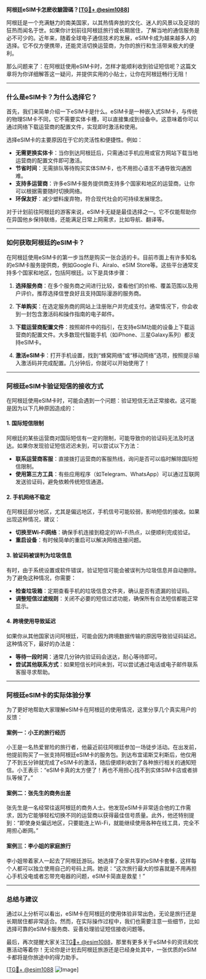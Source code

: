 **阿根廷eSIM卡怎麽收驗證碼？[[TG💪+ @esim1088](https://t.me/s/esim1088)]**

阿根廷是一个充满魅力的南美国家，以其热情奔放的文化、迷人的风景以及足球的狂热而闻名于世。如果你计划前往阿根廷旅行或长期居住，了解当地的通信服务是必不可少的。近年来，随着全球电子通信技术的发展，eSIM卡成为越来越多人的选择。它不仅方便携带，还能灵活切换运营商，为你的旅行和生活带来极大的便利。

那么问题来了：在阿根廷使用eSIM卡时，怎样才能顺利收到验证短信呢？这篇文章将为你详细解答这一疑问，并提供实用的小贴士，让你在阿根廷畅行无阻！

---

### **什么是eSIM卡？为什么选择它？**

首先，我们来简单介绍一下eSIM卡是什么。eSIM卡是一种嵌入式SIM卡，与传统的物理SIM卡不同，它不需要实体卡槽，可以直接集成到设备中。这意味着你可以通过网络下载运营商的配置文件，实现即时激活和使用。

选择eSIM卡的主要原因在于它的灵活性和便捷性。例如：

- **无需更换实体卡**：当你到达阿根廷后，只需通过手机应用或官方网站下载当地运营商的配置文件即可激活。
- **节省时间**：无需排队等待购买实体SIM卡，也不用担心语言不通导致沟通困难。
- **支持多运营商**：许多eSIM卡服务提供商支持多个国家和地区的运营商，让你可以根据需要随时切换网络。
- **环保友好**：减少塑料废弃物，符合现代社会的可持续发展理念。

对于计划前往阿根廷的游客来说，eSIM卡无疑是最佳选择之一。它不仅能帮助你在异国他乡保持联络，还能满足日常上网需求，比如导航、翻译等。

---

### **如何获取阿根廷的eSIM卡？**

在阿根廷使用eSIM卡的第一步当然是购买一张合适的卡。目前市面上有许多知名的eSIM卡服务提供商，例如Google Fi、Airalo、eSIM Store等。这些平台通常支持多个国家和地区，包括阿根廷。以下是具体步骤：

1. **选择服务商**：在多个服务商之间进行比较，查看他们的价格、覆盖范围以及用户评价。推荐选择信誉良好且支持国际漫游的服务商。
   
2. **下单购买**：在选定服务商的网站上注册账户并完成支付。通常情况下，你会收到一封包含激活码和操作指南的电子邮件。

3. **下载运营商配置文件**：按照邮件中的指引，在支持eSIM功能的设备上下载运营商的配置文件。大多数现代智能手机（如iPhone、三星Galaxy系列）都支持eSIM卡。

4. **激活eSIM卡**：打开手机设置，找到“蜂窝网络”或“移动网络”选项，按照提示输入激活码并完成配置。几分钟后，你就可以开始使用了！

---

### **阿根廷eSIM卡验证短信的接收方式**

在阿根廷使用eSIM卡时，可能会遇到一个问题：验证短信无法正常接收。这可能是因为以下几种原因造成的：

#### **1. 国际短信限制**
阿根廷的某些运营商对国际短信有一定的限制，可能导致你的验证码无法及时送达。如果你发现验证短信迟迟未到，可以尝试以下方法：
- **联系运营商客服**：直接拨打运营商的客服热线，询问是否可以临时解除国际短信限制。
- **使用第三方工具**：有些应用程序（如Telegram、WhatsApp）可以通过互联网发送验证码，避免依赖传统短信通道。

#### **2. 手机网络不稳定**
在阿根廷部分地区，尤其是偏远地区，手机信号可能较弱，影响短信的接收。如果出现这种情况，建议：
- **切换至Wi-Fi网络**：确保手机连接到稳定的Wi-Fi热点，以便顺利完成验证。
- **重启设备**：有时候简单的重启可以解决网络连接问题。

#### **3. 验证码被误判为垃圾信息**
有时，由于系统设置或软件错误，验证短信可能会被误判为垃圾信息并自动删除。为了避免这种情况，你需要：
- **检查垃圾箱**：定期查看手机的垃圾信息文件夹，确认是否有遗漏的验证码。
- **调整短信过滤规则**：关闭不必要的短信过滤功能，确保所有合法短信都能正常显示。

#### **4. 跨境使用导致延迟**
如果你从其他国家访问阿根廷，可能会因为跨境数据传输的原因导致验证码延迟。这种情况下，最好的办法是：
- **等待一段时间**：通常几分钟内验证码会送达，耐心等待即可。
- **尝试其他联系方式**：如果短信长时间未到，可以尝试通过电话或电子邮件联系客服寻求帮助。

---

### **阿根廷eSIM卡的实际体验分享**

为了更好地帮助大家理解eSIM卡在阿根廷的使用情况，这里分享几个真实用户的反馈：

#### **案例一：小王的旅行经历**
小王是一名热爱冒险的旅行者，他最近前往阿根廷参加一场徒步活动。在出发前，他提前购买了一张支持阿根廷eSIM卡的服务包。到达布宜诺斯艾利斯后，他仅用了不到五分钟就完成了eSIM卡的激活，随后便顺利收到了各种旅行相关的通知短信。小王表示：“eSIM卡真的太方便了！再也不用担心找不到实体SIM卡店或者排队等候了。”

#### **案例二：张先生的商务出差**
张先生是一名经常往返阿根廷的商务人士。他发现eSIM卡非常适合他的工作需求，因为它能够轻松切换不同的运营商以获得最佳信号质量。此外，他还特别提到：“即使身处偏远地区，只要能连上Wi-Fi，就能继续使用各种在线工具，完全不用担心断网。”

#### **案例三：李小姐的家庭旅行**
李小姐带着家人一起去了阿根廷游玩。她选择了全家共享的eSIM卡套餐，这样每个人都可以独立使用自己的号码上网。她说：“这次旅行最大的惊喜就是不用再担心手机没电或者忘带充电器的问题，eSIM卡简直是救星！”

---

### **总结与建议**

通过以上分析可以看出，eSIM卡在阿根廷的使用体验非常出色，无论是旅行还是长期居住都非常适合。然而，在实际操作过程中，我们也需要注意一些细节，比如选择可靠的eSIM卡服务商、妥善处理验证短信接收问题等。

最后，再次提醒大家关注[TG💪+ @esim1088](https://t.me/s/esim1088)，那里有更多关于eSIM卡的资讯和优惠活动等着你！无论你是计划去阿根廷旅游还是已经身处其中，一张优质的eSIM卡都将是你旅途中的得力助手。

[[TG💪+ @esim1088](https://t.me/s/esim1088) ![Image](https://i.postimg.cc/4NQfJmqS/Snipaste-2025-05-13-00-14-12.png)]